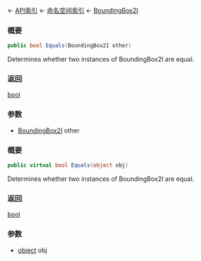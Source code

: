 ← [API索引](Api-Index) ← [命名空间索引](Namespace-Index) ← [BoundingBox2I](VRageMath.BoundingBox2I)

### 概要

```csharp
public bool Equals(BoundingBox2I other)
```

Determines whether two instances of BoundingBox2I are equal.

### 返回

[bool](https://docs.microsoft.com/en-us/dotnet/api/System.Boolean?view=netframework-4.6)

### 参数

* [BoundingBox2I](VRageMath.BoundingBox2I) other
### 概要

```csharp
public virtual bool Equals(object obj)
```

Determines whether two instances of BoundingBox2I are equal.

### 返回

[bool](https://docs.microsoft.com/en-us/dotnet/api/System.Boolean?view=netframework-4.6)

### 参数

* [object](https://docs.microsoft.com/en-us/dotnet/api/System.Object?view=netframework-4.6) obj
